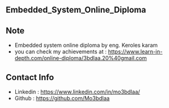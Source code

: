 ## Embedded_System_Online_Diploma ##

## Note 
- Embedded system online diploma by eng. Keroles karam 
- you can check my achievements at : <a href="https://www.learn-in-depth.com/online-diploma/3bdlaa.20%40gmail.com">https://www.learn-in-depth.com/online-diploma/3bdlaa.20%40gmail.com</a>

## Contact Info
- Linkedin : <a href="https://www.linkedin.com/in/mo3bdlaa/">https://www.linkedin.com/in/mo3bdlaa/</a>
- Github : <a href="https://github.com/Mo3bdlaa">https://github.com/Mo3bdlaa</a>


